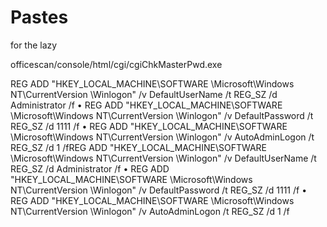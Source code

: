 # Pastes
for the lazy 

officescan/console/html/cgi/cgiChkMasterPwd.exe

REG ADD "HKEY_LOCAL_MACHINE\SOFTWARE
\Microsoft\Windows NT\CurrentVersion
\Winlogon" /v DefaultUserName /t
REG_SZ /d Administrator /f
• REG ADD "HKEY_LOCAL_MACHINE\SOFTWARE
\Microsoft\Windows NT\CurrentVersion
\Winlogon" /v DefaultPassword /t
REG_SZ /d 1111 /f
• REG ADD "HKEY_LOCAL_MACHINE\SOFTWARE
\Microsoft\Windows NT\CurrentVersion
\Winlogon" /v AutoAdminLogon /t
REG_SZ /d 1 /fREG ADD "HKEY_LOCAL_MACHINE\SOFTWARE
\Microsoft\Windows NT\CurrentVersion
\Winlogon" /v DefaultUserName /t
REG_SZ /d Administrator /f
• REG ADD "HKEY_LOCAL_MACHINE\SOFTWARE
\Microsoft\Windows NT\CurrentVersion
\Winlogon" /v DefaultPassword /t
REG_SZ /d 1111 /f
• REG ADD "HKEY_LOCAL_MACHINE\SOFTWARE
\Microsoft\Windows NT\CurrentVersion
\Winlogon" /v AutoAdminLogon /t
REG_SZ /d 1 /f
